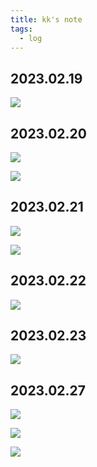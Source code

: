 ```yaml
---
title: kk's note
tags:
  - log
---
```


## 2023.02.19

![](log/kk_unified_national_graduate_entrance_examination/attachments/Pasted%20image%2020240219235533.png)


## 2023.02.20


![](log/kk_unified_national_graduate_entrance_examination/attachments/Pasted%20image%2020240225141635.png)

![](log/kk_unified_national_graduate_entrance_examination/attachments/Pasted%20image%2020240225141612.png)

## 2023.02.21

![](log/kk_unified_national_graduate_entrance_examination/attachments/Pasted%20image%2020240225141740.png)

![](log/kk_unified_national_graduate_entrance_examination/attachments/Pasted%20image%2020240225141748.png)

## 2023.02.22

![](log/kk_unified_national_graduate_entrance_examination/attachments/Pasted%20image%2020240225142012.png)

## 2023.02.23


![](log/kk_unified_national_graduate_entrance_examination/attachments/Pasted%20image%2020240225142025.png)


## 2023.02.27

![](log/kk_unified_national_graduate_entrance_examination/attachments/db79dadfffc65eb0f4c80195d92f5aa.jpg)

![](log/kk_unified_national_graduate_entrance_examination/attachments/80de94d625273fa3b0c393d70e10b18.jpg)

![](log/kk_unified_national_graduate_entrance_examination/attachments/ece14a615a96dddff3a74270d475afc.jpg)

